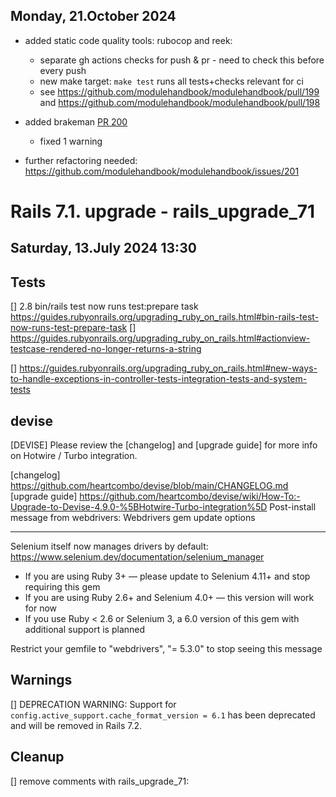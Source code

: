 
## Monday, 21.October 2024 

- added static code quality tools: rubocop and reek:
    - separate gh actions checks for push & pr - need to check this before every push
    - new make target: `make test` runs all tests+checks relevant for ci
    - see https://github.com/modulehandbook/modulehandbook/pull/199 and https://github.com/modulehandbook/modulehandbook/pull/198
- added brakeman [PR 200](https://github.com/modulehandbook/modulehandbook/pull/200)
    - fixed 1 warning 

- further refactoring needed: https://github.com/modulehandbook/modulehandbook/issues/201 

# Rails 7.1. upgrade - rails_upgrade_71
## Saturday, 13.July 2024 13:30

## Tests
[] 2.8 bin/rails test now runs test:prepare task
https://guides.rubyonrails.org/upgrading_ruby_on_rails.html#bin-rails-test-now-runs-test-prepare-task
[] https://guides.rubyonrails.org/upgrading_ruby_on_rails.html#actionview-testcase-rendered-no-longer-returns-a-string

[] https://guides.rubyonrails.org/upgrading_ruby_on_rails.html#new-ways-to-handle-exceptions-in-controller-tests-integration-tests-and-system-tests

## devise


[DEVISE] Please review the [changelog] and [upgrade guide] for more info on Hotwire / Turbo integration.

  [changelog] https://github.com/heartcombo/devise/blob/main/CHANGELOG.md
  [upgrade guide] https://github.com/heartcombo/devise/wiki/How-To:-Upgrade-to-Devise-4.9.0-%5BHotwire-Turbo-integration%5D
  Post-install message from webdrivers:
Webdrivers gem update options
*****************************

Selenium itself now manages drivers by default: https://www.selenium.dev/documentation/selenium_manager
* If you are using Ruby 3+ — please update to Selenium 4.11+ and stop requiring this gem
* If you are using Ruby 2.6+ and Selenium 4.0+ — this version will work for now
* If you use Ruby < 2.6 or Selenium 3, a 6.0 version of this gem with additional support is planned

Restrict your gemfile to "webdrivers", "= 5.3.0" to stop seeing this message
## Warnings
[] DEPRECATION WARNING: Support for `config.active_support.cache_format_version = 6.1` has been deprecated and will be removed in Rails 7.2.
## Cleanup
[] remove comments with rails_upgrade_71: